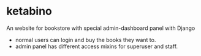 # ketabino
An website for bookstore with special admin-dashboard panel with Django

* normal users can login and buy the books they want to.
* admin panel has different access mixins for superuser and staff.

